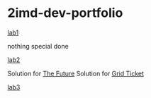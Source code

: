 # 2imd-dev-portfolio

[lab1](https://github.com/BlackElias/2imd-dev-portfolio/tree/master/lab1%20-%20git)

nothing special done

[lab2](https://github.com/BlackElias/2imd-dev-portfolio/tree/master/lab2)

Solution for [The Future](https://codepen.io/elias-valienne/pen/xxRPvda)
Solution for [Grid Ticket](https://codepen.io/elias-valienne/pen/wvopaBe)

[lab3](https://github.com/BlackElias/2imd-dev-portfolio/tree/master/lab3)
